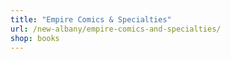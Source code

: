 ```yaml
---
title: "Empire Comics & Specialties"
url: /new-albany/empire-comics-and-specialties/
shop: books
---
```

